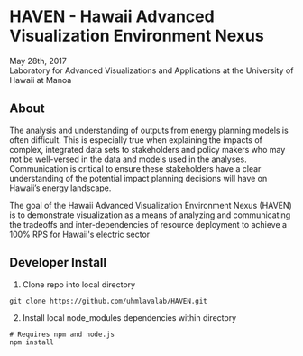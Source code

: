 # HAVEN - Hawaii Advanced Visualization Environment Nexus

May 28th, 2017  
Laboratory for Advanced Visualizations and Applications at the University of Hawaii at Manoa  

## About  
The analysis and understanding of outputs from energy planning models is often difficult. This is especially true when explaining the impacts of complex, integrated data sets to stakeholders and policy makers who may not be well-versed in the data and models used in the analyses. Communication is critical to ensure these stakeholders have a clear understanding of the potential impact planning decisions will have on Hawaii’s energy landscape.

The goal of the Hawaii Advanced Visualization Environment Nexus (HAVEN) is to demonstrate visualization as a means of analyzing and communicating the tradeoffs and inter-dependencies of resource deployment to achieve a 100% RPS for Hawaii's electric sector

## Developer Install

1. Clone repo into local directory
```
git clone https://github.com/uhmlavalab/HAVEN.git
```
2. Install local node_modules dependencies within directory
```
# Requires npm and node.js
npm install
``` 

